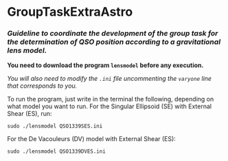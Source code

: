 # GroupTaskExtraAstro
### *Guideline to coordinate the development of the group task for the determination of QSO position according to a gravitational lens model.*

**You need to download the program `lensmodel` before any execution.**

*You will also need to modify the `.ini` file uncommenting the `varyone` line that corresponds to you.*

To run the program, just write in the terminal the following, depending on what model you want to run. For the Singular Ellipsoid (SE) with External Shear (ES), run:

    sudo ./lensmodel QSO1339SES.ini
For the De Vacouleurs (DV) model with External Shear (ES):

    sudo ./lensmodel QSO1339DVES.ini
